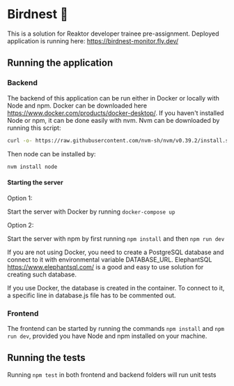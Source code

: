 # Birdnest :eagle:

This is a solution for Reaktor developer trainee pre-assignment. Deployed application is running here: https://birdnest-monitor.fly.dev/

## Running the application

### Backend

The backend of this application can be run either in Docker or locally with Node and npm. Docker can be downloaded here https://www.docker.com/products/docker-desktop/. 
If you haven't installed Node or npm, it can be done easily with nvm. Nvm can be downloaded by running this script:

```sh
curl -o- https://raw.githubusercontent.com/nvm-sh/nvm/v0.39.2/install.sh | bash
```

Then node can be installed by:

```sh
nvm install node
```

#### Starting the server

Option 1:

Start the server with Docker by running `docker-compose up`

Option 2:

Start the server with npm by first running `npm install` and then `npm run dev`

If you are not using Docker, you need to create a PostgreSQL database and connect to it with environmental variable DATABASE_URL. ElephantSQL https://www.elephantsql.com/ is a good and easy to use solution for creating such database.

If you use Docker, the database is created in the container. To connect to it, a specific line in database.js file has to be commented out.

### Frontend

The frontend can be started by running the commands `npm install` and `npm run dev`, provided you have Node and npm installed on your machine.

## Running the tests

Running `npm test` in both frontend and backend folders will run unit tests
